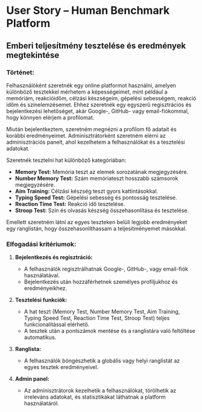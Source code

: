 # User Story – Human Benchmark Platform

## Emberi teljesítmény tesztelése és eredmények megtekintése

### Történet:
Felhasználóként szeretnék egy online platformot használni, amelyen különböző tesztekkel mérhetem a képességeimet, mint például a memóriám, reakcióidőm, célzási készségeim, gépelési sebességem, reakció időm és színelemzésemet. Ehhez szeretnék egy egyszerű regisztrációs és bejelentkezési lehetőséget, akár Google-, GitHub- vagy email-fiókommal, hogy könnyen elérjem a profilomat.

Miután bejelentkeztem, szeretném megnézni a profilom fő adatait és korábbi eredményeimet. Adminisztrátorként szeretném elérni az adminisztrációs panelt, ahol kezelhetem a felhasználókat és a tesztelési adatokat.

Szeretnék tesztelni hat különböző kategóriában:
- **Memory Test:** Memória teszt az elemek sorozatának megjegyzésére.
- **Number Memory Test:** Szám memóriateszt hosszabb számsorok megjegyzésére.
- **Aim Training:** Célzási készség teszt gyors kattintásokkal.
- **Typing Speed Test:** Gépelési sebesség és pontosság tesztelése.
- **Reaction Time Test:** Reakció idő tesztelése.
- **Stroop Test:** Szín és olvasás készség összehasonlítása és tesztelése.

Emellett szeretném látni az egyes teszteken belüli legjobb eredményeket egy ranglistán, hogy összehasonlíthassam a teljesítményemet másokkal.

### Elfogadási kritériumok:
1. **Bejelentkezés és regisztráció:**
   - A felhasználók regisztrálhatnak Google-, GitHub-, vagy email-fiók használatával.
   - Bejelentkezés után hozzáférhetnek személyes profiljukhoz és eredményeikhez.

2. **Tesztelési funkciók:**
   - A hat teszt (Memory Test, Number Memory Test, Aim Training, Typing Speed Test, Reaction Time Test, Stroop Test) teljes funkcionalitással elérhető.
   - A tesztek után a pontszámok mentése és a ranglistára való feltöltése automatikus.

3. **Ranglista:**
   - A felhasználók böngészhetik a globális vagy helyi ranglistát az egyes tesztek eredményeivel.

4. **Admin panel:**
   - Az adminisztrátorok kezelhetik a felhasználókat, törölhetik az irreleváns adatokat, és statisztikákat láthatnak a platform használatáról.
